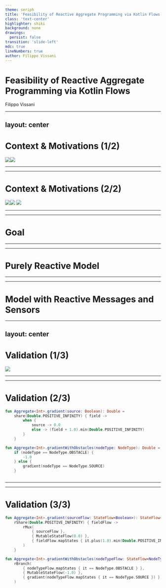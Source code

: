 ```yaml
---
theme: seriph
title: 'Feasibility of Reactive Aggregate Programming via Kotlin Flows'
class: 'text-center'
highlighter: shiki
background: none
drawings:
  persist: false
transition: 'slide-left'
mdc: true
lineNumbers: true
author: Filippo Vissani
---
```


# Feasibility of Reactive Aggregate Programming via Kotlin Flows

Filippo Vissani

---
layout: center
---

# Context & Motivations (1/2)

<style>
.flex-container {
  display: flex;
}
</style>

<div class="flex-container">
    <img src="/proactive-model.svg" class="m-10 h-90" />
    <img src="/neighbors.svg" class="m-10 h-90" />
</div>

---
---

# Context & Motivations  (2/2)

<style>
.flex-container {
  display: flex;
}
</style>

<div class="flex-container">
    <img src="/gradient-dependencies.svg" class="m-5 h-80" />
    <div>
        <img src="/gradient-dependencies-distributed.svg" class="m-5 h-50" />
        <img src="/gradient-dependencies-devices.svg" class="m-5 h-20" />
    </div>
</div>

---
---

# Goal

---
---

# Purely Reactive Model

---
---

# Model with Reactive Messages and Sensors

---
layout: center
---

# Validation (1/3)

<img src="/gradient-environment.png" class="m-10 h-100" />

---
---

# Validation (2/3)

```kt {all|1-7|9-14}
fun Aggregate<Int>.gradient(source: Boolean): Double =
    share(Double.POSITIVE_INFINITY) { field ->
        when {
            source -> 0.0
            else -> (field + 1.0).min(Double.POSITIVE_INFINITY)
        }
    }

fun Aggregate<Int>.gradientWithObstacles(nodeType: NodeType): Double =
    if (nodeType == NodeType.OBSTACLE) {
        -1.0
    } else {
        gradient(nodeType == NodeType.SOURCE)
    }
    
```

---
---

# Validation (3/3)

```kt {all|1-8|10-15}
fun Aggregate<Int>.gradient(sourceFlow: StateFlow<Boolean>): StateFlow<Double> =
    rShare(Double.POSITIVE_INFINITY) { fieldFlow ->
        rMux(
            { sourceFlow },
            { MutableStateFlow(0.0) },
            { fieldFlow.mapStates { it.plus(1.0).min(Double.POSITIVE_INFINITY) } },
        )
    }

fun Aggregate<Int>.gradientWithObstacles(nodeTypeFlow: StateFlow<NodeType>): StateFlow<Double> =
    rBranch(
        { nodeTypeFlow.mapStates { it == NodeType.OBSTACLE } },
        { MutableStateFlow(-1.0) },
        { gradient(nodeTypeFlow.mapStates { it == NodeType.SOURCE }) },
    )
```
